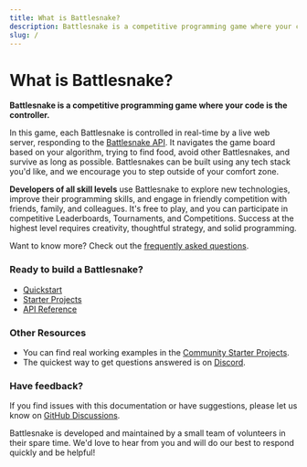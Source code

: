 ```yaml
---
title: What is Battlesnake?
description: Battlesnake is a competitive programming game where your code is the controller.
slug: /
---
```


# What is Battlesnake?

**Battlesnake is a competitive programming game where your code is the controller.**

In this game, each Battlesnake is controlled in real-time by a live web server, responding to the [Battlesnake API](api/index). It navigates the game board based on your algorithm, trying to find food, avoid other Battlesnakes, and survive as long as possible. Battlesnakes can be built using any tech stack you'd like, and we encourage you to step outside of your comfort zone.

**Developers of all skill levels** use Battlesnake to explore new technologies, improve their programming skills, and engage in friendly competition with friends, family, and colleagues. It's free to play, and you can participate in competitive Leaderboards, Tournaments, and Competitions. Success at the highest level requires creativity, thoughtful strategy, and solid programming.

Want to know more? Check out the [frequently asked questions](faq).

### Ready to build a Battlesnake?

* [Quickstart](quickstart)
* [Starter Projects](starter-projects)
* [API Reference](api)

### Other Resources

* You can find real working examples in the [Community Starter Projects](starter-projects#community-starter-projects).
* The quickest way to get questions answered is on [Discord](https://play.battlesnake.com/discord).

### Have feedback?

If you find issues with this documentation or have suggestions, please let us know on [GitHub Discussions](https://play.battlesnake.com/feedback).

Battlesnake is developed and maintained by a small team of volunteers in their spare time. We'd love to hear from you and will do our best to respond quickly and be helpful!
